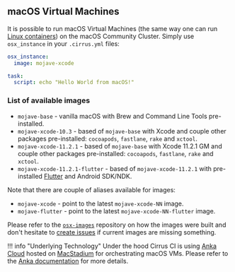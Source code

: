 ## macOS Virtual Machines

It is possible to run macOS Virtual Machines (the same way one can run [Linux containers](linux.md)) on the macOS Community Cluster. 
Simply use `osx_instance` in your `.cirrus.yml` files:

```yaml
osx_instance:
  image: mojave-xcode

task:
  script: echo "Hello World from macOS!"
```

### List of available images

* `mojave-base` - vanilla macOS with Brew and Command Line Tools pre-installed.
* `mojave-xcode-10.3` - based of `mojave-base` with Xcode and couple other packages pre-installed: 
  `cocoapods`, `fastlane`, `rake` and `xctool`.
* `mojave-xcode-11.2.1` - based of `mojave-base` with Xcode 11.2.1 GM and couple other packages pre-installed: 
  `cocoapods`, `fastlane`, `rake` and `xctool`.
* `mojave-xcode-11.2.1-flutter` - based of `mojave-xcode-11.2.1` with pre-installed [Flutter](https://flutter.dev/) and Android SDK/NDK.

Note that there are couple of aliases available for images:

* `mojave-xcode` - point to the latest `mojave-xcode-NN` image.
* `mojave-flutter` - point to the latest `mojave-xcode-NN-flutter` image.

Please refer to the [`osx-images`](https://github.com/cirruslabs/osx-images) repository on how the images were built and
don't hesitate to [create issues](https://github.com/cirruslabs/osx-images/issues) if current images are missing something.

!!! info "Underlying Technology"
    Under the hood Cirrus CI is using [Anka Cloud][anka] hosted on [MacStadium][ms] for
    orchestrating macOS VMs. Please refer to the [Anka documentation][anka] for more details.

[anka]: supported-computing-services.md#anka
[ms]: https://www.macstadium.com/
